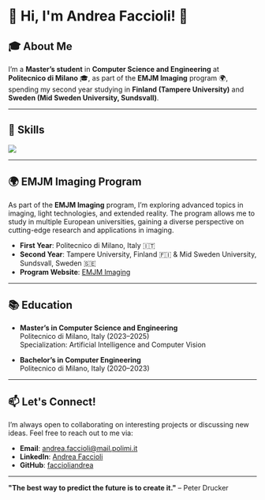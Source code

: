 # 👋 Hi, I'm Andrea Faccioli! 🚀

## 🎓 About Me

I’m a **Master’s student** in **Computer Science and Engineering** at **Politecnico di Milano** 🎓, as part of the **EMJM Imaging** program 🌍, spending my second year studying in **Finland (Tampere University)** and **Sweden (Mid Sweden University, Sundsvall)**.

---

## 🔧 Skills 

[![](https://skillicons.dev/icons?i=c,python,java,dart,flutter,tensorflow,firebase,mysql,git,latex)](https://skillicons.dev)

---

## 🌍 EMJM Imaging Program

As part of the **EMJM Imaging** program, I’m exploring advanced topics in imaging, light technologies, and extended reality. The program allows me to study in multiple European universities, gaining a diverse perspective on cutting-edge research and applications in imaging.

- **First Year**: Politecnico di Milano, Italy 🇮🇹
- **Second Year**: Tampere University, Finland 🇫🇮 & Mid Sweden University, Sundsvall, Sweden 🇸🇪
- **Program Website**: [EMJM Imaging](https://www.emjm-imaging.eu/)

---

## 📚 Education

- **Master’s in Computer Science and Engineering**  
  Politecnico di Milano, Italy (2023–2025)  
  Specialization: Artificial Intelligence and Computer Vision

- **Bachelor’s in Computer Engineering**  
  Politecnico di Milano, Italy (2020–2023)


---

## 📫 Let's Connect!

I’m always open to collaborating on interesting projects or discussing new ideas. Feel free to reach out to me via:

- **Email**: [andrea.faccioli@mail.polimi.it](mailto:andrea.faccioli@mail.polimi.it)
- **LinkedIn**: [Andrea Faccioli](https://www.linkedin.com/in/andreafaccioli/)
- **GitHub**: [faccioliandrea](https://github.com/faccioliandrea)

---

**"The best way to predict the future is to create it."** – Peter Drucker




